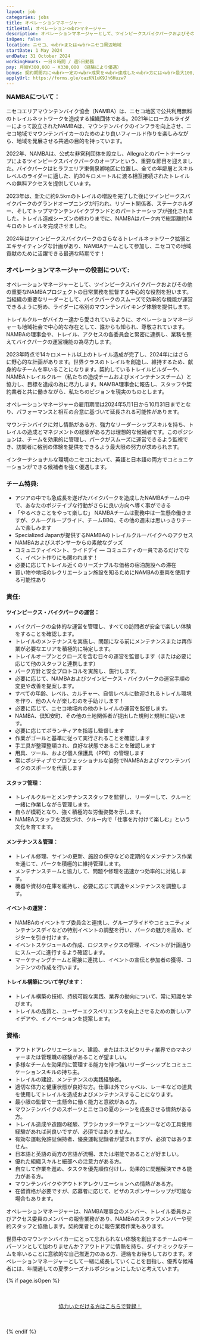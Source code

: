 ```yaml
---
layout: job
categories: jobs
title: オペレーションマネージャー
titleHtml: オペレーション<wbr>マネージャー
description: オペレーションマネージャーとして、ツインピークスバイクパークおよびその他の重要なNAMBAプロジェクトの日常業務を監督する中心的な役割を担います。当組織の重要なリーダーとして、バイクパークのスムーズで効率的な機能が運営できるように努め、ライダーに格別のマウンテンバイキング体験を提供します
isOpen: false
location: ニセコ、<wbr>または<wbr>ニセコ周辺地域
startDate: 1 May 2024
endDate: 31 October 2024
workingHours: 一日８時間 / 週5日勤務
pay: 月給¥300,000 ~ ¥330,000 （経験により優遇）
bonus: 契約期間内に<wbr>一定の<wbr>成果を<wbr>達成した<wbr>方には<wbr>最大100,000円の<wbr>報酬が<wbr>支給
applyUrl: https://forms.gle/oazKN1uK9Jh6Huzw7
---
```

<h3 style="margin-top:0;" id="about-namba">NAMBAに<wbr>ついて<wbr>：</h3>

ニセコエリアマウンテンバイク協会<wbr>（NAMBA）は、<wbr>ニセコ地区で<wbr>公共利用無料の<wbr>トレイルネットワークを<wbr>造成する<wbr>組織団体である。<wbr>2021年に<wbr>ローカルライダーに<wbr>よって<wbr>設立された<wbr>NAMBAは、<wbr>マウンテンバイクの<wbr>インフラを<wbr>向上させ、<wbr>ニセコ地域で<wbr>マウンテンバイカーの<wbr>ためのより<wbr>良い<wbr>フィールド作りを<wbr>楽しみながら、<wbr> 地域を<wbr>発展させる<wbr>共通の<wbr>目的を<wbr>持っています。

2022年、<wbr>NAMBAは、<wbr>公式な<wbr>非営利団体を<wbr>設立し、<wbr>Allegraとの<wbr>パートナーシップに<wbr>よる<wbr>ツインピークスバイクパークの<wbr>オープンと<wbr>いう、<wbr>重要な<wbr>節目を<wbr>迎えました。<wbr>バイクパークは<wbr>ヒラフエリア東側泉卿地区に<wbr>位置し、<wbr>全ての<wbr>年齢層と<wbr>スキルレベルの<wbr>ライダーに<wbr>適した、<wbr>約30キロメートルに<wbr>渡る<wbr>相互接続された<wbr>トレイルへの<wbr>無料アクセスを<wbr>提供しています。

2023年は、<wbr>新たに<wbr>約9.5kmの<wbr>トレイルの<wbr>増設を<wbr>完了した<wbr>後に<wbr>ツインピークスバイクパークの<wbr>グランドオープニングが<wbr>行われ、<wbr>リゾート関係者、<wbr>ステークホルダー、<wbr>そして<wbr>トップマウンテンバイクブランドとの<wbr>パートナーシップが<wbr>強化されました。<wbr>トレイル造成シーズンの<wbr>終わりまでに、<wbr>NAMBAは<wbr>パーク内で<wbr>総距離約14キロの<wbr>トレイルを<wbr>完成させました。

2024年は<wbr>ツインピークスバイクパークの<wbr>さらなる<wbr>トレイルネットワーク拡張と<wbr>エキサイティングな<wbr>計画が<wbr>あり、<wbr>NAMBAチームと<wbr>して<wbr>参加し、<wbr>ニセコでの<wbr>地域貢献の<wbr>ために<wbr>活躍できる<wbr>最適な<wbr>時期です！

### オペレーションマネージャーの<wbr>役割に<wbr>ついて<wbr>:

オペレーションマネージャーと<wbr>して、<wbr>ツインピークスバイクパークおよび<wbr>その<wbr>他の<wbr>重要な<wbr>NAMBAプロジェクトの<wbr>日常業務を<wbr>監督する<wbr>中心的な<wbr>役割を<wbr>担います。<wbr>当組織の<wbr>重要な<wbr>リーダーと<wbr>して、<wbr>バイクパークの<wbr>スムーズで<wbr>効率的な<wbr>機能が<wbr>運営できるように<wbr>努め、<wbr>ライダーに<wbr>格別の<wbr>マウンテンバイキング体験を<wbr>提供します。

トレイルクルーが<wbr>バイカー達から<wbr>愛されているように、<wbr>オペレーションマネージャーも<wbr>地域社会で<wbr>中心的な<wbr>存在と<wbr>して、<wbr>誰からも<wbr>知られ、<wbr>尊敬されています。<wbr>NAMBAの<wbr>理事会や、<wbr>トレイル、<wbr>アクセスの<wbr>各委員会と<wbr>緊密に<wbr>連携し、<wbr>業務を<wbr>整えて<wbr>バイクパークの<wbr>運営機能の<wbr>為尽力します。

2023年時点で<wbr>14キロメートル以上の<wbr>トレイル造成が<wbr>完了し、<wbr>2024年には<wbr>さらに<wbr>野心的な<wbr>計画が<wbr>あります。<wbr>世界クラスの<wbr>トレイルを<wbr>創造し、<wbr>維持する<wbr>ため、<wbr>献身的な<wbr>チームを<wbr>率いる<wbr>ことになります。<wbr>契約している<wbr>トレイルビルダーや、<wbr>NAMBAトレイルクルー<wbr>（<wbr>私たちの<wbr>造成チーム<wbr>およびメインテナンスチーム）と<wbr>協力し、<wbr>目標を<wbr>達成の<wbr>為に<wbr>尽力します。<wbr>NAMBA理事会に<wbr>報告し、<wbr>スタッフや<wbr>契約業者と<wbr>共に<wbr>働きながら、<wbr>私たちの<wbr>ビジョンを<wbr>現実の<wbr>ものとします。

オペレーションマネージャーの<wbr>雇用期間は<wbr>2024年5月<wbr>1日から<wbr>10月31日までとなり、<wbr>パフォーマンスと<wbr>相互の<wbr>合意に<wbr>基づいて<wbr>延長される<wbr>可能性が<wbr>あります。

マウンテンバイクに<wbr>対し情熱が<wbr>ある<wbr>方、<wbr>強力な<wbr>リーダーシップスキルを<wbr>持ち、<wbr>トレイルの<wbr>造成と<wbr>マネジメントの<wbr>経験が<wbr>ある<wbr>方は<wbr>理想的な<wbr>候補者です。<wbr>この<wbr>ポジションは、<wbr>チームを<wbr>効果的に<wbr>管理し、<wbr>パークが<wbr>スムーズに<wbr>運営できるよう<wbr>監視でき、<wbr>訪問者に<wbr>格別の<wbr>体験を<wbr>提供を<wbr>できるよう<wbr>最大限の<wbr>努力が<wbr>求められます。

インターナショナルな<wbr>環境の<wbr>ニセコに<wbr>おいて、<wbr>英語と<wbr>日本語の<wbr>両方で<wbr>コミュニケーションが<wbr>できる<wbr>候補者を<wbr>強く<wbr>優遇します。

### チーム特典:

- アジアの<wbr>中でも<wbr>急成長を<wbr>遂げた<wbr>バイクパークを<wbr>造成した<wbr>NAMBAチームの<wbr>中で、<wbr>あなたの<wbr>ポジテイブな<wbr>行動が<wbr>さらに<wbr>良い<wbr>方向へ<wbr>導く<wbr>事が<wbr>できる
- 「やるべき<wbr>ことを<wbr>やって<wbr>楽しむ」 NAMBAチームは<wbr>勤務中は<wbr>一生懸命<wbr>働きますが、<wbr>クルーグループライド、<wbr>チームBBQ、<wbr>その<wbr>他の<wbr>週末は<wbr>思いっきりチームで<wbr>楽しみます
- Specialized Japanが<wbr>提供する<wbr>NAMBAの<wbr>トレイルクルーバイクへの<wbr>アクセス
- NAMBAおよびスポンサーからの<wbr>素敵な<wbr>グッズ
- コミュニティイベント、<wbr>ライドデイ — コミュニティの<wbr>一員であるだけでなく、<wbr>イベント作りにも<wbr>関われます！
- 必要に<wbr>応じて<wbr>トレイル近くの<wbr>リーズナブルな<wbr>価格の<wbr>宿泊施設への<wbr>滞在
- 買い物や<wbr>地域の<wbr>レクリエーション施設を<wbr>知る<wbr>ために<wbr>NAMBAの<wbr>車両を<wbr>使用する<wbr>可能性あり

### 責任:

#### ツインピークス・バイクパークの<wbr>運営：

- バイクパークの<wbr>全体的な<wbr>運営を<wbr>管理し、<wbr>すべての<wbr>訪問者が<wbr>安全で<wbr>楽しい<wbr>体験を<wbr>する<wbr>ことを<wbr>確認します。
- トレイルの<wbr>メンテナンスを<wbr>実施し、<wbr>問題に<wbr>なる<wbr>前に<wbr>メンテナンスまたは<wbr>再作業が<wbr>必要な<wbr>エリアを<wbr>積極的に<wbr>特定します。
- トレイルオープンと<wbr>クローズを<wbr>含む<wbr>日々の<wbr>運営を<wbr>監督します<wbr>（または<wbr>必要に<wbr>応じて<wbr>他の<wbr>スタッフと<wbr>連携します）
- パーク方針と<wbr>安全プロトコルを<wbr>実施し、<wbr>施行します。
- 必要に<wbr>応じて、<wbr>NAMBAおよびツインピークス・バイクパークの<wbr>運営手順の<wbr>変更や<wbr>改善を<wbr>提案します。
- すべての<wbr>年齢、<wbr>レベル、<wbr>カルチャー、<wbr>自信レベルに<wbr>歓迎される<wbr>トレイル環境を<wbr>作り、<wbr>他の<wbr>人々が<wbr>楽しむのを<wbr>手助けします！
- 必要に<wbr>応じて、<wbr>ニセコ地域内の<wbr>他の<wbr>トレイルの<wbr>運営を<wbr>監督します。
- NAMBA、<wbr>倶知安町、<wbr>その<wbr>他の<wbr>土地関係者が<wbr>提出した<wbr>規則と<wbr>規制に<wbr>従います。
- 必要に<wbr>応じて<wbr>ボランティアを<wbr>指導し監督します
- 作業が<wbr>ゴールと<wbr>基準に<wbr>従って<wbr>実行される<wbr>ことを<wbr>確認します
- 手工具が<wbr>整理整頓され、<wbr>良好な<wbr>状態である<wbr>ことを<wbr>確認します
- 用具、<wbr>ツール、<wbr>および個人保護具<wbr>（PPE）の<wbr>管理します
- 常に<wbr>ポジティブで<wbr>プロフェッショナルな<wbr>姿勢で<wbr>NAMBAおよびマウンテンバイクの<wbr>スポーツを<wbr>代表します

#### スタッフ管理：

- トレイルクルーと<wbr>メンテナンススタッフを<wbr>監督し、<wbr>リーダーして、<wbr>クルーと<wbr>一緒に<wbr>作業しながら<wbr>管理します。
- 自らが<wbr>模範となり、<wbr>強く<wbr>積極的な<wbr>労働姿勢を<wbr>示します。
- NAMBAスタッフを<wbr>活気づけ、<wbr>クルー内で<wbr>「仕事を<wbr>片付けて<wbr>楽しむ」と<wbr>いう<wbr>文化を<wbr>育てます。

#### メンテナンス＆管理：

- トレイル修理、<wbr>サインの<wbr>更新、<wbr>施設の<wbr>保守などの<wbr>定期的な<wbr>メンテナンス作業を<wbr>通じて、<wbr>パークを<wbr>積極的に<wbr>維持管理します。
- メンテナンスチームと<wbr>協力して、<wbr>問題や<wbr>修理を<wbr>迅速かつ効率的に<wbr>対処します。
- 機器や<wbr>資材の<wbr>在庫を<wbr>維持し、<wbr>必要に<wbr>応じて<wbr>調達や<wbr>メンテナンスを<wbr>調整します。

#### イベントの<wbr>運営：

- NAMBAの<wbr>イベントサブ委員会と<wbr>連携し、<wbr>グループライドや<wbr>コミュニティメンテナンスデイなどの<wbr>特別イベントの<wbr>調整を<wbr>行い、<wbr>パークの<wbr>魅力を<wbr>高め、<wbr>ビジターを<wbr>引き付けます。
- イベントスケジュールの<wbr>作成、<wbr>ロジスティクスの<wbr>管理、<wbr>イベントが<wbr>計画通りに<wbr>スムーズに<wbr>進行するよう<wbr>確認します。
- マーケティングチームと<wbr>密接に<wbr>連携し、<wbr>イベントの<wbr>宣伝と<wbr>参加者の<wbr>獲得、<wbr>コンテンツの<wbr>作成を<wbr>行います。

#### トレイル構築に<wbr>ついて<wbr>学びます<wbr>：

- トレイル構築の<wbr>技術、<wbr>持続可能な<wbr>実践、<wbr>業界の<wbr>動向に<wbr>ついて、<wbr>常に<wbr>知識を<wbr>学びます。
- トレイルの<wbr>品質と、<wbr>ユーザーエクスペリエンスを<wbr>向上させる<wbr>ための<wbr>新しい<wbr>アイデアや、<wbr>イノベーションを<wbr>提案します。

### 資格:

- アウトドアレクリエーション、<wbr>建設、<wbr>または<wbr>ホスピタリティ業界での<wbr>マネジャーまたは<wbr>管理職の<wbr>経験が<wbr>ある<wbr>ことが<wbr>望ましい。
- 多様な<wbr>チームを<wbr>効果的に<wbr>管理する<wbr>能力を<wbr>持つ<wbr>強いリーダーシップと<wbr>コミュニケーションスキルの<wbr>持ち主。
- トレイルの<wbr>建設、<wbr>メンテナンスの<wbr>実践経験者。
- 適切な<wbr>体力と<wbr>健康状態が<wbr>良好な方。<wbr>仕事は<wbr>外で<wbr>シャベル、<wbr>レーキなどの<wbr>道具を<wbr>使用して<wbr>トレイルを<wbr>造成およびメンテナンスすることになります。
- <wbr>最小限の<wbr>監督で<wbr>一生懸命に<wbr>働く<wbr>能力と<wbr>意欲が<wbr>ある方。
- マウンテンバイクの<wbr>スポーツと<wbr>ニセコの<wbr>夏の<wbr>シーンを<wbr>成長させる<wbr>情熱が<wbr>ある方。
- トレイル造成や<wbr>造園の<wbr>経験、<wbr>ブラシカッターや<wbr>チェーンソーなどの<wbr>工具使用経験が<wbr>あれば<wbr>尚良いですが、<wbr>必須では<wbr>ありません。
- 有効な<wbr>運転免許証保持者、<wbr>優良運転記録者が<wbr>望まれますが、<wbr>必須では<wbr>ありません。
- 日本語と<wbr>英語の<wbr>両方の<wbr>言語が<wbr>流暢、<wbr>または<wbr>堪能である<wbr>ことが<wbr>好ましい。
- 優れた<wbr>組織スキルと<wbr>細部への<wbr>注意力が<wbr>ある方。
- 自立して<wbr>作業を<wbr>進め、<wbr>タスクを<wbr>優先順位付けし、<wbr>効果的に<wbr>問題解決できる<wbr>能力が<wbr>ある方。
- マウンテンバイクや<wbr>アウトドアレクリエーションへの<wbr>情熱が<wbr>ある方。
- 在留資格が<wbr>必要ですが、<wbr>応募者に<wbr>応じて、<wbr>ビザの<wbr>スポンサーシップが<wbr>可能な<wbr>場合も<wbr>あります。

オペレーションマネージャーは、<wbr>NAMBA理事会の<wbr>メンバー、<wbr>トレイル委員およびアクセス委員の<wbr>メンバーの<wbr>報告業務が<wbr>あり、<wbr>NAMBAの<wbr>スタッフメンバーや<wbr>契約スタッフと<wbr>協働します。<wbr>契約業者とのに<wbr>報告業務作業も<wbr>あります。

世界中の<wbr>マウンテンバイカーに<wbr>とって<wbr>忘れられない<wbr>体験を<wbr>創出する<wbr>チームの<wbr>キーパーソンと<wbr>して<wbr>加わりませんか？<wbr>アウトドアに<wbr>情熱を<wbr>持ち、<wbr>ダイナミックな<wbr>チームを<wbr>率いる<wbr>ことに<wbr>意欲的な<wbr>自己推進力の<wbr>ある<wbr>方、<wbr>連絡を<wbr>お待ちしております。<wbr>オペレーションマネージャーと<wbr>して<wbr>一緒に<wbr>成長していく<wbr>ことを<wbr>目指し、<wbr>優秀な<wbr>候補者には、<wbr>年間通しての<wbr>夏季シーズナルポジションに<wbr>したいと<wbr>考えています。

{% if page.isOpen %}
<div style="text-align:center; margin:50px 0;">
  <a class="btn btn-primary" href="{{- page.applyUrl -}}" target="_blank">協力いただける<wbr>方は<wbr>こちらで<wbr>登録！</a>
</div>
{% endif %}
